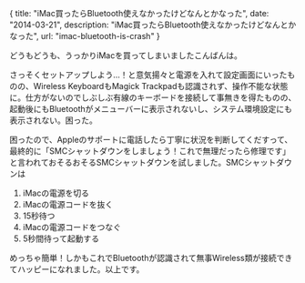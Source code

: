 {
  title: "iMac買ったらBluetooth使えなかったけどなんとかなった",
  date: "2014-03-21",
  description: "iMac買ったらBluetooth使えなかったけどなんとかなった",
  url: "imac-bluetooth-is-crash"
}

どうもどうも、うっかりiMacを買ってしまいましたこんばんは。

さっそくセットアップしよう...！と意気揚々と電源を入れて設定画面にいったものの、Wireless KeyboardもMagick Trackpadも認識されず、操作不能な状態に。仕方がないのでしぶしぶ有線のキーボードを接続して事無きを得たものの、起動後にもBluetoothがメニューバーに表示されないし、システム環境設定にも表示されない。困った。

困ったので、Appleのサポートに電話したら丁寧に状況を判断してくだすって、最終的に「SMCシャットダウンをしましょう！これで無理だったら修理です」と言われておそるおそるSMCシャットダウンを試しました。SMCシャットダウンは

1. iMacの電源を切る
2. iMacの電源コードを抜く
3. 15秒待つ
4. iMacの電源コードをつなぐ
5. 5秒間待って起動する

めっちゃ簡単！しかもこれでBluetoothが認識されて無事Wireless類が接続できてハッピーになれました。以上です。
